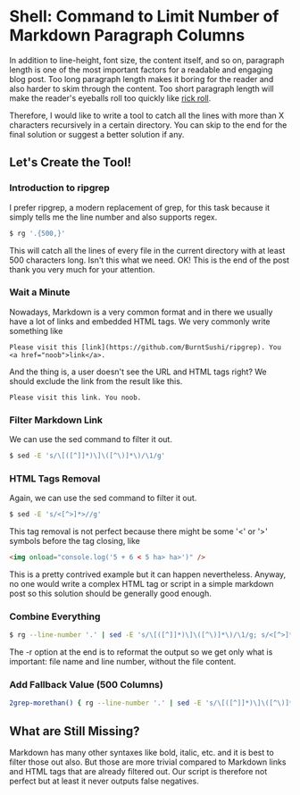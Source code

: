 # Shell: Command to Limit Number of Markdown Paragraph Columns

In addition to line-height, font size, the content itself, and so on, paragraph length is one of the most important factors for a readable and engaging blog post. Too long paragraph length makes it boring for the reader and also harder to skim through the content. Too short paragraph length will make the reader's eyeballs roll too quickly like [rick roll](https://www.youtube.com/watch?v=dQw4w9WgXcQ).

Therefore, I would like to write a tool to catch all the lines with more than X characters recursively in a certain directory. You can skip to the end for the final solution or suggest a better solution if any.

## Let's Create the Tool!

### Introduction to ripgrep

I prefer ripgrep, a modern replacement of grep, for this task because it simply tells me the line number and also supports regex.

```bash
$ rg '.{500,}'
```

This will catch all the lines of every file in the current directory with at least 500 characters long. Isn't this what we need. OK! This is the end of the post thank you very much for your attention.

### Wait a Minute

Nowadays, Markdown is a very common format and in there we usually have a lot of links and embedded HTML tags. We very commonly write something like

```
Please visit this [link](https://github.com/BurntSushi/ripgrep). You <a href="noob">link</a>.
```

And the thing is, a user doesn't see the URL and HTML tags right? We should exclude the link from the result like this.

```
Please visit this link. You noob.
```

### Filter Markdown Link

We can use the sed command to filter it out.

```bash
$ sed -E 's/\[([^]]*)\]\([^\)]*\)/\1/g'
```

### HTML Tags Removal

Again, we can use the sed command to filter it out.

```bash
$ sed -E 's/<[^>]*>//g'
```

This tag removal is not perfect because there might be some '<' or '>' symbols before the tag closing, like

```html
<img onload="console.log('5 + 6 < 5 ha> ha>')" />
```

This is a pretty contrived example but it can happen nevertheless. Anyway, no one would write a complex HTML tag or script in a simple markdown post so this solution should be generally good enough.

### Combine Everything

```bash
$ rg --line-number '.' | sed -E 's/\[([^]]*)\]\([^\)]*\)/\1/g; s/<[^>]*>//g' | rg "(.*?):(.*?):.{500,}" -r 'filename: $1, line number: $2';
```

The -r option at the end is to reformat the output so we get only what is important: file name and line number, without the file content.

### Add Fallback Value (500 Columns)

```bash
2grep-morethan() { rg --line-number '.' | sed -E 's/\[([^]]*)\]\([^\)]*\)/\1/g; s/<[^>]*>//g' | rg "(.*?):(.*?):.{${1:-500},}" -r 'filename: $1, line number: $2'; }
```

## What are Still Missing?

Markdown has many other syntaxes like bold, italic, etc. and it is best to filter those out also. But those are more trivial compared to Markdown links and HTML tags that are already filtered out. Our script is therefore not perfect but at least it never outputs false negatives.
